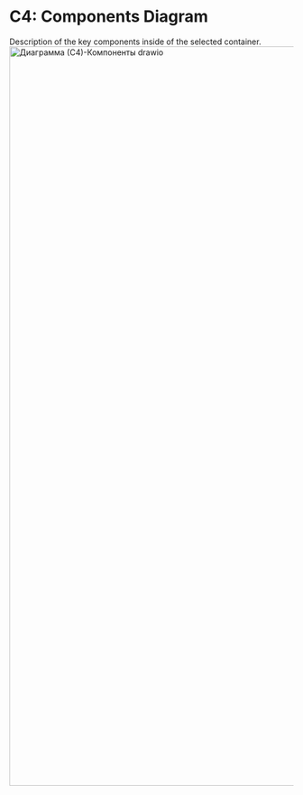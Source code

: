 # C4: Components Diagram
Description of the key components inside of the selected container.
<img width="2101" height="1311" alt="Диаграмма (С4)-Компоненты drawio" src="https://github.com/user-attachments/assets/7018c5b1-3ee5-47d5-8101-74dc06c4cad9" />
